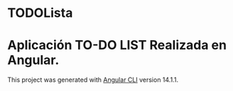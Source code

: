 # TODOLista

Aplicación TO-DO LIST
Realizada en Angular.
=======
This project was generated with [Angular CLI](https://github.com/angular/angular-cli) version 14.1.1.
